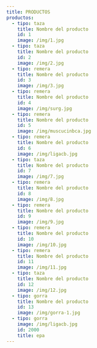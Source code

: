 ```yaml
---
title: PRODUCTOS
productos:
  - tipo: taza
    title: Nombre del producto
    id: 1
    image: /img/1.jpg
  - tipo: taza
    title: Nombre del producto
    id: 2
    image: /img/2.jpg
  - tipo: remera
    title: Nombre del producto
    id: 3
    image: /img/3.jpg
  - tipo: remera
    title: Nombre del producto
    id: 4
    image: /img/surg.jpg
  - tipo: remera
    title: Nombre del producto
    id: 5
    image: /img/muscucinbca.jpg
  - tipo: remera
    title: Nombre del producto
    id: 6
    image: /img/ligacb.jpg
  - tipo: taza
    title: Nombre del producto
    id: 7
    image: /img/7.jpg
  - tipo: remera
    title: Nombre del producto
    id: 8
    image: /img/8.jpg
  - tipo: remera
    title: Nombre del producto
    id: 9
    image: /img/9.jpg
  - tipo: remera
    title: Nombre del producto
    id: 10
    image: /img/10.jpg
  - tipo: remera
    title: Nombre del producto
    id: 11
    image: /img/11.jpg
  - tipo: taza
    title: Nombre del producto
    id: 12
    image: /img/12.jpg
  - tipo: gorra
    title: Nombre del producto
    id: 13
    image: /img/gorra-1.jpg
  - tipo: gorra
    image: /img/ligacb.jpg
    id: 2000
    title: epa
---
```

